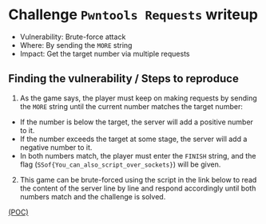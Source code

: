 # Challenge `Pwntools Requests` writeup

- Vulnerability: Brute-force attack
- Where: By sending the `MORE` string
- Impact: Get the target number via multiple requests

## Finding the vulnerability / Steps to reproduce

1. As the game says, the player must keep on making requests by sending the `MORE` string until the current number matches the target number:
  - If the number is below the target, the server will add a positive number to it.
  - If the number exceeds the target at some stage, the server will add a negative number to it.
  - In both numbers match, the player must enter the `FINISH` string, and the flag (`SSof{You_can_also_script_over_sockets}`) will be given. 
2. This game can be brute-forced using the script in the link below to read the content of the server line by line and respond accordingly until both numbers match and the challenge is solved.

[(POC)](`pwntools_sockets.py`)